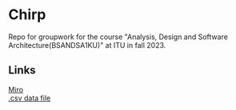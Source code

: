 # Chirp
Repo for groupwork for the course "Analysis, Design and Software Architecture(BSANDSA1KU)" at ITU in fall 2023.


## Links
[Miro](https://miro.com/app/board/uXjVMpBFkWY=/?share_link_id=236823597779)<BR>
[.csv data file](https://github.com/itu-bdsa/lecture_notes/blob/main/sessions/session_01/chirp_cli_db.csv)
